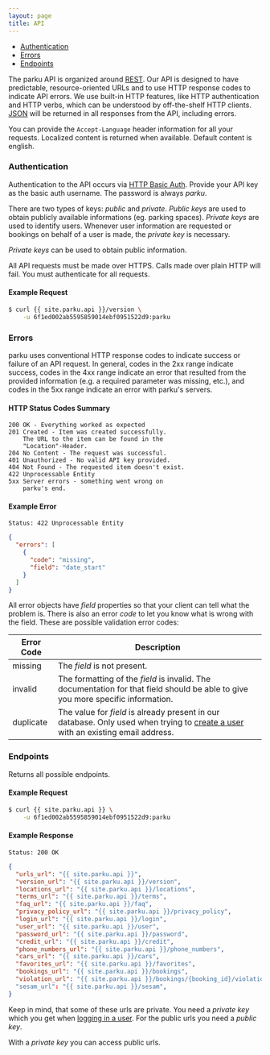```yaml
---
layout: page
title: API
---
```


* [Authentication](#authentication)
* [Errors](#errors)
* [Endpoints](#endpoints)


The parku API is organized around [REST][REST]. Our API is designed to have predictable, resource-oriented URLs and to use HTTP response codes to indicate API errors. We use built-in HTTP features, like HTTP authentication and HTTP verbs, which can be understood by off-the-shelf HTTP clients. [JSON][JSON] will be returned in all responses from the API, including errors.

You can provide the `Accept-Language` header information for all your requests. Localized content is returned when available. Default content is english.

### <a name="authentication"></a>Authentication

Authentication to the API occurs via [HTTP Basic Auth][HTTP Basic Auth]. Provide your API key as the basic auth username. The password is always _parku_.

There are two types of keys: _public_ and _private_. _Public keys_ are used to obtain publicly available informations (eg. parking spaces). _Private keys_ are used to identify users. Whenever user information are requested or bookings on behalf of a user is made, the _private key_ is necessary.

_Private keys_ can be used to obtain public information.

All API requests must be made over HTTPS. Calls made over plain HTTP will fail. You must authenticate for all requests.

#### Example Request

```sh
$ curl {{ site.parku.api }}/version \
    -u 6f1ed002ab5595859014ebf0951522d9:parku
```

### <a name="errors"></a>Errors

parku uses conventional HTTP response codes to indicate success or failure of an API request. In general, codes in the 2xx range indicate success, codes in the 4xx range indicate an error that resulted from the provided information (e.g. a required parameter was missing, etc.), and codes in the 5xx range indicate an error with parku's servers.

#### HTTP Status Codes Summary

```nginx
200 OK - Everything worked as expected
201 Created - Item was created successfully.
    The URL to the item can be found in the
	"Location"-Header.
204 No Content - The request was successful.
401 Unauthorized - No valid API key provided.
404 Not Found - The requested item doesn't exist.
422 Unprocessable Entity
5xx Server errors - something went wrong on
	parku's end.
```

#### Example Error

```nginx
Status: 422 Unprocessable Entity
```

```json
{
  "errors": [
    {
      "code": "missing",
      "field": "date_start"
    }
  ]
}
```

All error objects have _field_ properties so that your client can tell what the problem is. There is also an error _code_ to let you know what is wrong with the field. These are possible validation error codes:

Error Code | Description
-----------|------------
missing    | The _field_ is not present.
invalid    | The formatting of the _field_ is invalid. The documentation for that field should be able to give you more specific information.
duplicate  | The value for _field_ is already present in our database. Only used when trying to [create a user][createuser] with an existing email address.


### <a name="endpoints"></a>Endpoints

Returns all possible endpoints.

#### Example Request

```sh
$ curl {{ site.parku.api }} \
    -u 6f1ed002ab5595859014ebf0951522d9:parku
```

#### Example Response

```nginx
Status: 200 OK
```
```json
{
  "urls_url": "{{ site.parku.api }}",
  "version_url": "{{ site.parku.api }}/version",
  "locations_url": "{{ site.parku.api }}/locations",
  "terms_url": "{{ site.parku.api }}/terms",
  "faq_url": "{{ site.parku.api }}/faq",
  "privacy_policy_url": "{{ site.parku.api }}/privacy_policy",
  "login_url": "{{ site.parku.api }}/login",
  "user_url": "{{ site.parku.api }}/user",
  "password_url": "{{ site.parku.api }}/password",
  "credit_url": "{{ site.parku.api }}/credit",
  "phone_numbers_url": "{{ site.parku.api }}/phone_numbers",
  "cars_url": "{{ site.parku.api }}/cars",
  "favorites_url": "{{ site.parku.api }}/favorites",
  "bookings_url": "{{ site.parku.api }}/bookings",
  "violation_url": "{{ site.parku.api }}/bookings/{booking_id}/violation"
  "sesam_url": "{{ site.parku.api }}/sesam",
}
```

Keep in mind, that some of these urls are private. You need a _private key_ which you get when [logging in a user][login].
For the public urls you need a _public key_.

With a _private key_ you can access public urls.

  [REST]: http://en.wikipedia.org/wiki/Representational_State_Transfer
  [JSON]: http://www.json.org/
  [HTTP Basic Auth]: http://en.wikipedia.org/wiki/Basic_access_authentication
  [HTTPS]: http://en.wikipedia.org/wiki/HTTP_Secure
  [login]: /api/login/
  [createuser]: /api/user/#create
